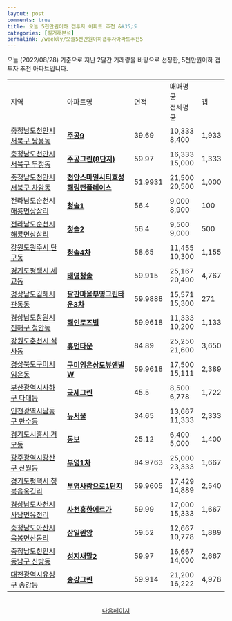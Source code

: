 ```yaml
---
layout: post
comments: true
title: 오늘 5천만원이하 갭투자 아파트 추천 &#35;5
categories: [실거래분석]
permalink: /weekly/오늘5천만원이하갭투자아파트추천5
---
```


오늘 (2022/08/28) 기준으로 지난 2달간 거래량을 바탕으로 선정한,
5천만원이하 갭투자 추천 아파트입니다.

<table class="sortable">
  <tr>
    <td>지역</td>
    <td>아파트명</td>
    <td>면적</td>
    <td>매매평균<br>전세평균</td>
    <td>갭</td>
  </tr>

  <tr class="item">
    <td><a href="/apt/충청남도천안시서북구쌍용동">충청남도천안시서북구 쌍용동</a></td>
    <td style="font-weight: bold;"><a href="/apt/충청남도천안시서북구쌍용동주공9">주공9</a></td>
    <td>39.69</td>
    <td>10,333<br>8,400</td>
    <td>1,933</td>
  </tr>

  <tr class="item">
    <td><a href="/apt/충청남도천안시서북구두정동">충청남도천안시서북구 두정동</a></td>
    <td style="font-weight: bold;"><a href="/apt/충청남도천안시서북구두정동주공그린(8단지)">주공그린(8단지)</a></td>
    <td>59.97</td>
    <td>16,333<br>15,000</td>
    <td>1,333</td>
  </tr>

  <tr class="item">
    <td><a href="/apt/충청남도천안시서북구차암동">충청남도천안시서북구 차암동</a></td>
    <td style="font-weight: bold;"><a href="/apt/충청남도천안시서북구차암동천안스마일시티효성해링턴플레이스">천안스마일시티효성해링턴플레이스</a></td>
    <td>51.9931</td>
    <td>21,500<br>20,500</td>
    <td>1,000</td>
  </tr>

  <tr class="item">
    <td><a href="/apt/전라남도순천시해룡면상삼리">전라남도순천시 해룡면상삼리</a></td>
    <td style="font-weight: bold;"><a href="/apt/전라남도순천시해룡면상삼리청솔1">청솔1</a></td>
    <td>56.4</td>
    <td>9,000<br>8,900</td>
    <td>100</td>
  </tr>

  <tr class="item">
    <td><a href="/apt/전라남도순천시해룡면상삼리">전라남도순천시 해룡면상삼리</a></td>
    <td style="font-weight: bold;"><a href="/apt/전라남도순천시해룡면상삼리청솔2">청솔2</a></td>
    <td>56.4</td>
    <td>9,500<br>9,000</td>
    <td>500</td>
  </tr>

  <tr class="item">
    <td><a href="/apt/강원도원주시단구동">강원도원주시 단구동</a></td>
    <td style="font-weight: bold;"><a href="/apt/강원도원주시단구동청솔4차">청솔4차</a></td>
    <td>58.65</td>
    <td>11,455<br>10,300</td>
    <td>1,155</td>
  </tr>

  <tr class="item">
    <td><a href="/apt/경기도평택시세교동">경기도평택시 세교동</a></td>
    <td style="font-weight: bold;"><a href="/apt/경기도평택시세교동태영청솔">태영청솔</a></td>
    <td>59.915</td>
    <td>25,167<br>20,400</td>
    <td>4,767</td>
  </tr>

  <tr class="item">
    <td><a href="/apt/경상남도김해시관동동">경상남도김해시 관동동</a></td>
    <td style="font-weight: bold;"><a href="/apt/경상남도김해시관동동팔판마을부영그린타운3차">팔판마을부영그린타운3차</a></td>
    <td>59.9888</td>
    <td>15,571<br>15,300</td>
    <td>271</td>
  </tr>

  <tr class="item">
    <td><a href="/apt/경상남도창원시진해구청안동">경상남도창원시진해구 청안동</a></td>
    <td style="font-weight: bold;"><a href="/apt/경상남도창원시진해구청안동해인로즈빌">해인로즈빌</a></td>
    <td>59.9618</td>
    <td>11,333<br>10,200</td>
    <td>1,133</td>
  </tr>

  <tr class="item">
    <td><a href="/apt/강원도춘천시석사동">강원도춘천시 석사동</a></td>
    <td style="font-weight: bold;"><a href="/apt/강원도춘천시석사동휴먼타운">휴먼타운</a></td>
    <td>84.89</td>
    <td>25,250<br>21,600</td>
    <td>3,650</td>
  </tr>

  <tr class="item">
    <td><a href="/apt/경상북도구미시임은동">경상북도구미시 임은동</a></td>
    <td style="font-weight: bold;"><a href="/apt/경상북도구미시임은동구미임은삼도뷰엔빌W">구미임은삼도뷰엔빌W</a></td>
    <td>59.9618</td>
    <td>17,500<br>15,111</td>
    <td>2,389</td>
  </tr>

  <tr class="item">
    <td><a href="/apt/부산광역시사하구다대동">부산광역시사하구 다대동</a></td>
    <td style="font-weight: bold;"><a href="/apt/부산광역시사하구다대동국제그린">국제그린</a></td>
    <td>45.5</td>
    <td>8,500<br>6,778</td>
    <td>1,722</td>
  </tr>

  <tr class="item">
    <td><a href="/apt/인천광역시남동구만수동">인천광역시남동구 만수동</a></td>
    <td style="font-weight: bold;"><a href="/apt/인천광역시남동구만수동뉴서울">뉴서울</a></td>
    <td>34.65</td>
    <td>13,667<br>11,333</td>
    <td>2,333</td>
  </tr>

  <tr class="item">
    <td><a href="/apt/경기도시흥시거모동">경기도시흥시 거모동</a></td>
    <td style="font-weight: bold;"><a href="/apt/경기도시흥시거모동동보">동보</a></td>
    <td>25.12</td>
    <td>6,400<br>5,000</td>
    <td>1,400</td>
  </tr>

  <tr class="item">
    <td><a href="/apt/광주광역시광산구산월동">광주광역시광산구 산월동</a></td>
    <td style="font-weight: bold;"><a href="/apt/광주광역시광산구산월동부영1차">부영1차</a></td>
    <td>84.9763</td>
    <td>25,000<br>23,333</td>
    <td>1,667</td>
  </tr>

  <tr class="item">
    <td><a href="/apt/경기도평택시청북읍옥길리">경기도평택시 청북읍옥길리</a></td>
    <td style="font-weight: bold;"><a href="/apt/경기도평택시청북읍옥길리부영사랑으로1단지">부영사랑으로1단지</a></td>
    <td>59.9605</td>
    <td>17,429<br>14,889</td>
    <td>2,540</td>
  </tr>

  <tr class="item">
    <td><a href="/apt/경상남도사천시사남면유천리">경상남도사천시 사남면유천리</a></td>
    <td style="font-weight: bold;"><a href="/apt/경상남도사천시사남면유천리사천흥한에르가">사천흥한에르가</a></td>
    <td>59.99</td>
    <td>17,000<br>15,333</td>
    <td>1,667</td>
  </tr>

  <tr class="item">
    <td><a href="/apt/충청남도아산시음봉면산동리">충청남도아산시 음봉면산동리</a></td>
    <td style="font-weight: bold;"><a href="/apt/충청남도아산시음봉면산동리삼일원앙">삼일원앙</a></td>
    <td>59.52</td>
    <td>12,667<br>10,778</td>
    <td>1,889</td>
  </tr>

  <tr class="item">
    <td><a href="/apt/충청남도천안시동남구신방동">충청남도천안시동남구 신방동</a></td>
    <td style="font-weight: bold;"><a href="/apt/충청남도천안시동남구신방동성지새말2">성지새말2</a></td>
    <td>59.97</td>
    <td>16,667<br>14,000</td>
    <td>2,667</td>
  </tr>

  <tr class="item">
    <td><a href="/apt/대전광역시유성구송강동">대전광역시유성구 송강동</a></td>
    <td style="font-weight: bold;"><a href="/apt/대전광역시유성구송강동송강그린">송강그린</a></td>
    <td>59.914</td>
    <td>21,200<br>16,222</td>
    <td>4,978</td>
  </tr>

  <tr>
      <script async src="https://pagead2.googlesyndication.com/pagead/js/adsbygoogle.js?client=ca-pub-3485438051770037"
          crossorigin="anonymous"></script>
      <ins class="adsbygoogle"
          style="display:block"
          data-ad-format="fluid"
          data-ad-layout-key="-fb+5w+4e-db+86"
          data-ad-client="ca-pub-3485438051770037"
          data-ad-slot="1827090281"></ins>
      <script>
          (adsbygoogle = window.adsbygoogle || []).push({});
      </script>
  </tr>

</table>
<br>
<center><a href="/weekly/오늘5천만원이하갭투자아파트추천">다음페이지</a></center>
<br><br>
